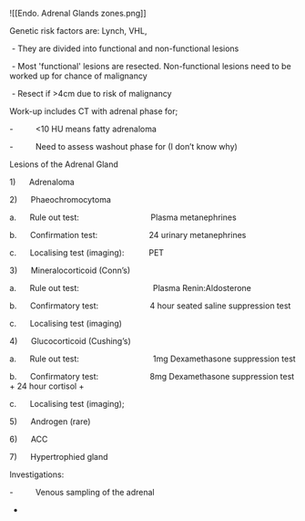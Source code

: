 
![[Endo. Adrenal Glands zones.png]]


Genetic risk factors are: Lynch, VHL,

 - They are divided into functional and non-functional lesions

 - Most 'functional' lesions are resected. Non-functional lesions need to be worked up for chance of malignancy

 - Resect if >4cm due to risk of malignancy

Work-up includes CT with adrenal phase for;

-          <10 HU means fatty adrenaloma

-          Need to assess washout phase for (I don’t know why)

Lesions of the Adrenal Gland

1)      Adrenaloma

2)      Phaeochromocytoma

a.      Rule out test:                                Plasma metanephrines

b.      Confirmation test:                       24 urinary metanephrines

c.      Localising test (imaging):           PET

3)      Mineralocorticoid (Conn’s)

a.      Rule out test:                                 Plasma Renin:Aldosterone

b.      Confirmatory test:                       4 hour seated saline suppression test

c.      Localising test (imaging)

4)      Glucocorticoid (Cushing’s)

a.      Rule out test:                                 1mg Dexamethasone suppression test

b.      Confirmatory test:                       8mg Dexamethasone suppression test + 24 hour cortisol +

c.      Localising test (imaging);

5)      Androgen (rare)

6)      ACC

7)      Hypertrophied gland

Investigations:

-          Venous sampling of the adrenal

-
